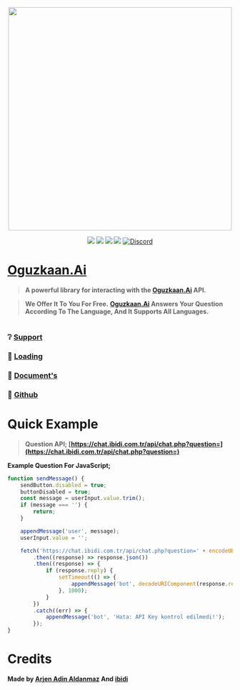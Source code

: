 <p align="center"> <a href="#"> <img width=500 src="https://cdn.discordapp.com/attachments/1110972356798709861/1247085924865544275/oguzzzz-photoaidcom-cropped.png?ex=665ebec6&is=665d6d46&hm=02236dbe11f37e06f922b5b0e95c5f158d3c6be4328792d5953204c1695df0a9&"></a></p> 
<p align="center"><img src="https://img.shields.io/npm/v/ibidi?style=for-the-badge"> <img src="https://img.shields.io/github/repo-size/ibidi/oguzkaan-ai?style=for-the-badge"> <img src="https://img.shields.io/github/contributors/ibidi/oguzkaan-ai?style=for-the-badge"> <img src="https://img.shields.io/github/package-json/dependency-version/Bes-js/ibidi/oguzkaan-ai?style=for-the-badge"> <a href="https://discord.gg/ibidi" target="_blank"> <img alt="Discord" src="https://img.shields.io/badge/Support-Click%20here-7289d9?style=for-the-badge&logo=discord"> </a><a href="https://www.buymeacoffee.com/ibidi" target="_blank"></p>

# [Oguzkaan.Ai](https://discord.gg/ibidi)

> **A powerful library for interacting with the [Oguzkaan.Ai](https://discord.gg/ibidi) API.**

> **We Offer It To You For Free.**
> **[Oguzkaan.Ai](https://discord.gg/ibidi) Answers Your Question According To The Language, And It Supports All Languages.**
#
### ❔ [Support](https://discord.gg/ibidi)
### 📂 [Loading](https://npmjs.com/)
### 📖 [Document's](https://fivesobes.gitbook.io/hercai/)
### 📝 [Github](https://github.com/ibidi/Oguzkaan.Ai)

# Quick Example
 
 > **Question API; [https://chat.ibidi.com.tr/api/chat.php?question=](https://chat.ibidi.com.tr/api/chat.php?question=)**

**Example Question For JavaScript;**
```js
function sendMessage() {
    sendButton.disabled = true;
    buttonDisabled = true;
    const message = userInput.value.trim();
    if (message === '') {
        return;
    }

    appendMessage('user', message);
    userInput.value = '';

    fetch('https://chat.ibidi.com.tr/api/chat.php?question=' + encodeURIComponent(message))
        .then((response) => response.json())
        .then((response) => {
            if (response.reply) {
                setTimeout(() => {
                    appendMessage('bot', decodeURIComponent(response.reply));
                }, 1000);
            }
        })
        .catch((err) => {
            appendMessage('bot', 'Hata: API Key kontrol edilmedi!');
        });
}
```
#
# Credits
 
**Made by [Arjen Adin Aldanmaz](https://github.com/makesikann) And [ibidi](https://github.com/ibidi)**
